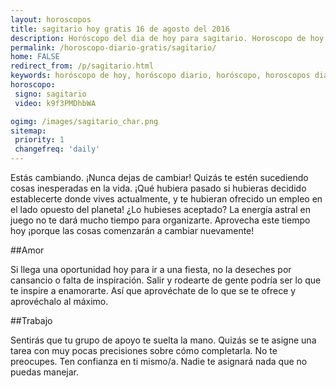 ```yaml
---
layout: horoscopos
title: sagitario hoy gratis 16 de agosto del 2016 
description: Horóscopo del dia de hoy para sagitario. Horoscopo de hoy 16 de agosto del 2016. Las predicciones de amor, trabajo, vida personal gratis.
permalink: /horoscopo-diario-gratis/sagitario/
home: FALSE
redirect_from: /p/sagitario.html
keywords: horóscopo de hoy, horóscopo diario, horóscopo, horoscopos diarios gratis del dia de hoy, horóscopo diario gratis,horóscopo 2016, horóscopo esperanza gracia, horoscopo sagitario hoy, horoscop, horóscopos gratis, horoscopo sagitario, horoscopo sagitario 2016, Tarot, Astrologia, Zodíaco, sagitario, horoscopo gratis
horoscopo:
 signo: sagitario
 video: k9f3PMDhbWA

ogimg: /images/sagitario_char.png
sitemap:
 priority: 1
 changefreq: 'daily'
---
```



Estás cambiando. ¡Nunca dejas de cambiar! Quizás te estén sucediendo cosas inesperadas en la vida. ¡Qué hubiera pasado si hubieras decidido establecerte donde vives actualmente, y te hubieran ofrecido un empleo en el lado opuesto del planeta! ¿Lo hubieses aceptado? La energía astral en juego no te dará mucho tiempo para organizarte. Aprovecha este tiempo hoy ¡porque las cosas comenzarán a cambiar nuevamente!

##Amor

Si llega una oportunidad hoy para ir a una fiesta, no la deseches por cansancio o falta de inspiración. Salir y rodearte de gente podría ser lo que te inspire a enamorarte. Así que aprovéchate de lo que se te ofrece y aprovéchalo al máximo.

##Trabajo

Sentirás que tu grupo de apoyo te suelta la mano. Quizás se te asigne una tarea con muy pocas precisiones sobre cómo completarla. No te preocupes. Ten confianza en ti mismo/a. Nadie te asignará nada que no puedas manejar.